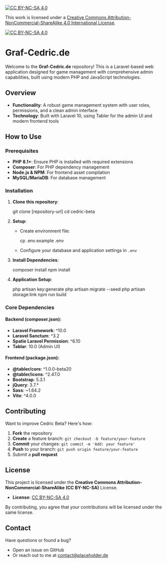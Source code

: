 [![CC BY-NC-SA 4.0][cc-by-nc-sa-shield]][cc-by-nc-sa]

This work is licensed under a
[Creative Commons Attribution-NonCommercial-ShareAlike 4.0 International License][cc-by-nc-sa].

[![CC BY-NC-SA 4.0][cc-by-nc-sa-image]][cc-by-nc-sa]

[cc-by-nc-sa]: http://creativecommons.org/licenses/by-nc-sa/4.0/
[cc-by-nc-sa-image]: https://licensebuttons.net/l/by-nc-sa/4.0/88x31.png
[cc-by-nc-sa-shield]: https://img.shields.io/badge/License-CC%20BY--NC--SA%204.0-lightgrey.svg

# Graf-Cedric.de

Welcome to the **Graf-Cedric.de** repository! This is a Laravel-based web application designed for game management with comprehensive admin capabilities, built using modern PHP and JavaScript technologies.

## Overview

- **Functionality**: A robust game management system with user roles, permissions, and a clean admin interface
- **Technology**: Built with Laravel 10, using Tabler for the admin UI and modern frontend tools

## How to Use

### Prerequisites

- **PHP 8.1+**: Ensure PHP is installed with required extensions
- **Composer**: For PHP dependency management
- **Node.js & NPM**: For frontend asset compilation
- **MySQL/MariaDB**: For database management

### Installation

1. **Clone this repository**:
   
   git clone [repository-url]
   cd cedric-beta
   

2. **Setup**:
   - Create environment file:
     
     cp .env.example .env
     
   - Configure your database and application settings in `.env`

3. **Install Dependencies**:
   
   composer install
   npm install
   

4. **Application Setup**:
   
   php artisan key:generate
   php artisan migrate --seed
   php artisan storage:link
   npm run build
   

### Core Dependencies

#### Backend (composer.json):
- **Laravel Framework**: ^10.0
- **Laravel Sanctum**: ^3.2
- **Spatie Laravel Permission**: ^6.10
- **Tablar**: 10.0 (Admin UI)

#### Frontend (package.json):
- **@tabler/core**: ^1.0.0-beta20
- **@tabler/icons**: ^2.47.0
- **Bootstrap**: 5.3.1
- **jQuery**: 3.7.*
- **Sass**: ~1.64.2
- **Vite**: ^4.0.0

## Contributing

Want to improve Cedric Beta? Here's how:

1. **Fork** the repository
2. **Create** a feature branch: `git checkout -b feature/your-feature`
3. **Commit** your changes: `git commit -m 'Add: your feature'`
4. **Push** to your branch: `git push origin feature/your-feature`
5. Submit a **pull request**

## License

This project is licensed under the **Creative Commons Attribution-NonCommercial-ShareAlike (CC BY-NC-SA)** License.

- **License**: [CC BY-NC-SA 4.0](https://creativecommons.org/licenses/by-nc-sa/4.0/)

By contributing, you agree that your contributions will be licensed under the same license.

## Contact

Have questions or found a bug?
- Open an issue on GitHub
- Or reach out to me at contact@placeholder.de
